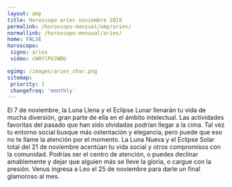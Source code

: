 ```yaml
---
layout: amp
title: Horoscopo aries noviembre 2019 
permalink: /horoscopo-mensual/amp/aries/
normallink: /horoscopo-mensual/aries/
home: FALSE
horoscopo:
 signo: aries
 video: cW0YlPUJWBU

ogimg: /images/aries_char.png
sitemap:
 priority: 1
 changefreq: 'monthly'
---
```



El 7 de noviembre, la Luna Llena y el Eclipse Lunar llenarán tu vida de mucha diversión, gran parte de ella en el ámbito intelectual. Las actividades favoritas del pasado que han sido olvidadas podrían llegar a la cima. Tal vez tu entorno social busque más ostentación y elegancia, pero puede que eso no te llame la atención por el momento. La Luna Nueva y el Eclipse Solar total del 21 de noviembre acentúan tu vida social y otros compromisos con la comunidad. Podrías ser el centro de atención, o puedes declinar amablemente y dejar que alguien más se lleve la gloria, o cargue con la presión. Venus ingresa a Leo el 25 de noviembre para darle un final glamoroso al mes. 